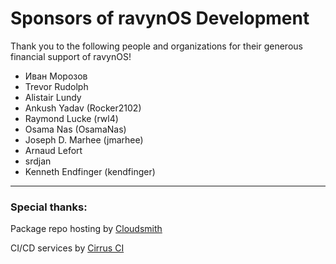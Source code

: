 # Sponsors of ravynOS Development

Thank you to the following people and organizations for their generous
financial support of ravynOS!

- Иван Морозов
- Trevor Rudolph
- Alistair Lundy
- Ankush Yadav (Rocker2102)
- Raymond Lucke (rwl4)
- Osama Nas (OsamaNas)
- Joseph D. Marhee (jmarhee)
- Arnaud Lefort
- srdjan
- Kenneth Endfinger (kendfinger)

---

### Special thanks:

Package repo hosting by [Cloudsmith](https://cloudsmith.io)

CI/CD services by [Cirrus CI](https://cirrus-ci.org)
